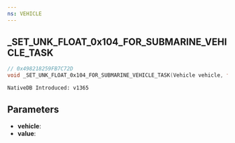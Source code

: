 ```yaml
---
ns: VEHICLE
---
```

## _SET_UNK_FLOAT_0x104_FOR_SUBMARINE_VEHICLE_TASK

```c
// 0x498218259FB7C72D
void _SET_UNK_FLOAT_0x104_FOR_SUBMARINE_VEHICLE_TASK(Vehicle vehicle, float value);
```

```
NativeDB Introduced: v1365
```

## Parameters
* **vehicle**:
* **value**:
